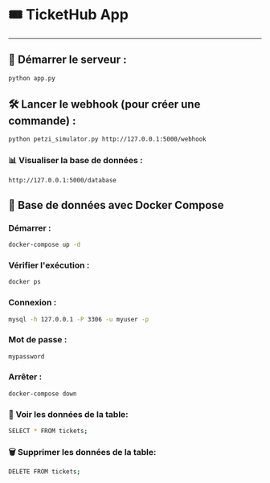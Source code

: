 # 🎟️ TicketHub App

---

## 🚀 Démarrer le serveur :

```bash
python app.py
```

## 🛠️ Lancer le webhook (pour créer une commande) :
```bash
python petzi_simulator.py http://127.0.0.1:5000/webhook
```

### 📊 Visualiser la base de données :
```bash
http://127.0.0.1:5000/database
```

## 🐳 Base de données avec Docker Compose
### Démarrer : 
```bash
docker-compose up -d
```

### Vérifier l'exécution : 
```bash
docker ps
```

### Connexion : 
```bash
mysql -h 127.0.0.1 -P 3306 -u myuser -p
```

### Mot de passe : 
```bash
mypassword
```

### Arrêter : 
```bash
docker-compose down
```

### 📄 Voir les données de la table:
```bash 
SELECT * FROM tickets;
```

### 🗑️ Supprimer les données de la table: 
```bash
DELETE FROM tickets;
```
